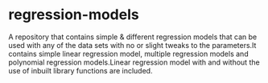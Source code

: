 # regression-models
A repository that contains simple &amp; different regression models that can be used with any of the data sets with no or slight tweaks to the parameters.It contains simple linear regression model, multiple regression models and polynomial regression models.Linear regression model with and without the use of inbuilt library functions are included.
